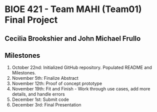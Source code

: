 # BIOE 421 - Team MAHI (Team01) Final Project
## Cecilia Brookshier and John Michael Frullo
## Milestones

1. October 22nd: Initialized GitHub repository. Populated README and Milestones.
1. November 5th: Finalize Abstract
1. November 12th: Proof of concept prototype
1. November 19th: Fit and Finish - Work through use cases, add more details, and handle errors
1. December 1st: Submit code
1. December 3rd: Final Presentation
